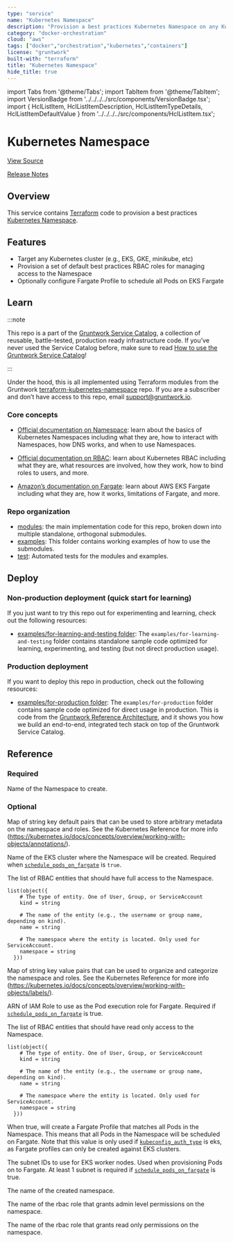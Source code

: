 ```yaml
---
type: "service"
name: "Kubernetes Namespace"
description: "Provision a best practices Kubernetes Namespace on any Kubernetes Cluster."
category: "docker-orchestration"
cloud: "aws"
tags: ["docker","orchestration","kubernetes","containers"]
license: "gruntwork"
built-with: "terraform"
title: "Kubernetes Namespace"
hide_title: true
---
```


import Tabs from '@theme/Tabs';
import TabItem from '@theme/TabItem';
import VersionBadge from '../../../../src/components/VersionBadge.tsx';
import { HclListItem, HclListItemDescription, HclListItemTypeDetails, HclListItemDefaultValue } from '../../../../src/components/HclListItem.tsx';

<VersionBadge version="0.99.2" lastModifiedVersion="0.83.0"/>

# Kubernetes Namespace


<a href="https://github.com/gruntwork-io/terraform-aws-service-catalog/tree/v0.99.2/modules/services/k8s-namespace" className="link-button" title="View the source code for this module in GitHub.">View Source</a>

<a href="https://github.com/gruntwork-io/terraform-aws-service-catalog/releases?q=services%2Fk8s-namespace" className="link-button" title="Release notes for only the service catalog versions which impacted this service.">Release Notes</a>

## Overview

This service contains [Terraform](https://www.terraform.io) code to provision a best practices
[Kubernetes Namespace](https://kubernetes.io/docs/concepts/overview/working-with-objects/namespaces/).

## Features

*   Target any Kubernetes cluster (e.g., EKS, GKE, minikube, etc)
*   Provision a set of default best practices RBAC roles for managing access to the Namespace
*   Optionally configure Fargate Profile to schedule all Pods on EKS Fargate

## Learn

:::note

This repo is a part of the [Gruntwork Service Catalog](https://github.com/gruntwork-io/terraform-aws-service-catalog/),
a collection of reusable, battle-tested, production ready infrastructure code.
If you’ve never used the Service Catalog before, make sure to read
[How to use the Gruntwork Service Catalog](https://docs.gruntwork.io/reference/services/intro/overview)!

:::

Under the hood, this is all implemented using Terraform modules from the Gruntwork
[terraform-kubernetes-namespace](https://github.com/gruntwork-io/terraform-kubernetes-namespace) repo. If you are a
subscriber and don’t have access to this repo, email <support@gruntwork.io>.

### Core concepts

*   [Official documentation on Namespace](https://kubernetes.io/docs/concepts/overview/working-with-objects/namespaces/):
    learn about the basics of Kubernetes Namespaces including what they are, how to interact with Namespaces, how DNS
    works, and when to use Namespaces.

*   [Official documentation on RBAC](https://kubernetes.io/docs/reference/access-authn-authz/rbac/): learn about
    Kubernetes RBAC including what they are, what resources are involved, how they work, how to bind roles to users, and
    more.

*   [Amazon’s documentation on Fargate](https://docs.aws.amazon.com/eks/latest/userguide/fargate.html): learn about AWS
    EKS Fargate including what they are, how it works, limitations of Fargate, and more.

### Repo organization

*   [modules](https://github.com/gruntwork-io/terraform-aws-service-catalog/tree/v0.99.2/modules): the main implementation code for this repo, broken down into multiple standalone, orthogonal submodules.
*   [examples](https://github.com/gruntwork-io/terraform-aws-service-catalog/tree/v0.99.2/examples): This folder contains working examples of how to use the submodules.
*   [test](https://github.com/gruntwork-io/terraform-aws-service-catalog/tree/v0.99.2/test): Automated tests for the modules and examples.

## Deploy

### Non-production deployment (quick start for learning)

If you just want to try this repo out for experimenting and learning, check out the following resources:

*   [examples/for-learning-and-testing folder](https://github.com/gruntwork-io/terraform-aws-service-catalog/tree/v0.99.2/examples/for-learning-and-testing): The
    `examples/for-learning-and-testing` folder contains standalone sample code optimized for learning, experimenting, and
    testing (but not direct production usage).

### Production deployment

If you want to deploy this repo in production, check out the following resources:

*   [examples/for-production folder](https://github.com/gruntwork-io/terraform-aws-service-catalog/tree/v0.99.2/examples/for-production): The `examples/for-production` folder contains sample code
    optimized for direct usage in production. This is code from the
    [Gruntwork Reference Architecture](https://gruntwork.io/reference-architecture), and it shows you how we build an
    end-to-end, integrated tech stack on top of the Gruntwork Service Catalog.

## Reference

<Tabs>
<TabItem value="inputs" label="Inputs" default>

### Required

<HclListItem name="name" requirement="required" type="string">
<HclListItemDescription>

Name of the Namespace to create.

</HclListItemDescription>
</HclListItem>

### Optional

<HclListItem name="annotations" requirement="optional" type="map(string)">
<HclListItemDescription>

Map of string key default pairs that can be used to store arbitrary metadata on the namespace and roles. See the Kubernetes Reference for more info (https://kubernetes.io/docs/concepts/overview/working-with-objects/annotations/).

</HclListItemDescription>
<HclListItemDefaultValue defaultValue="{}"/>
</HclListItem>

<HclListItem name="eks_cluster_name" requirement="optional" type="string">
<HclListItemDescription>

Name of the EKS cluster where the Namespace will be created. Required when <a href="#schedule_pods_on_fargate"><code>schedule_pods_on_fargate</code></a> is `true`.

</HclListItemDescription>
<HclListItemDefaultValue defaultValue="null"/>
</HclListItem>

<HclListItem name="full_access_rbac_entities" requirement="optional" type="list(object(…))">
<HclListItemDescription>

The list of RBAC entities that should have full access to the Namespace.

</HclListItemDescription>
<HclListItemTypeDetails>

```hcl
list(object({
    # The type of entity. One of User, Group, or ServiceAccount
    kind = string

    # The name of the entity (e.g., the username or group name, depending on kind).
    name = string

    # The namespace where the entity is located. Only used for ServiceAccount.
    namespace = string
  }))
```

</HclListItemTypeDetails>
<HclListItemDefaultValue defaultValue="[]"/>
</HclListItem>

<HclListItem name="labels" requirement="optional" type="map(string)">
<HclListItemDescription>

Map of string key value pairs that can be used to organize and categorize the namespace and roles. See the Kubernetes Reference for more info (https://kubernetes.io/docs/concepts/overview/working-with-objects/labels/).

</HclListItemDescription>
<HclListItemDefaultValue defaultValue="{}"/>
</HclListItem>

<HclListItem name="pod_execution_iam_role_arn" requirement="optional" type="string">
<HclListItemDescription>

ARN of IAM Role to use as the Pod execution role for Fargate. Required if <a href="#schedule_pods_on_fargate"><code>schedule_pods_on_fargate</code></a> is true.

</HclListItemDescription>
<HclListItemDefaultValue defaultValue="null"/>
</HclListItem>

<HclListItem name="read_only_access_rbac_entities" requirement="optional" type="list(object(…))">
<HclListItemDescription>

The list of RBAC entities that should have read only access to the Namespace.

</HclListItemDescription>
<HclListItemTypeDetails>

```hcl
list(object({
    # The type of entity. One of User, Group, or ServiceAccount
    kind = string

    # The name of the entity (e.g., the username or group name, depending on kind).
    name = string

    # The namespace where the entity is located. Only used for ServiceAccount.
    namespace = string
  }))
```

</HclListItemTypeDetails>
<HclListItemDefaultValue defaultValue="[]"/>
</HclListItem>

<HclListItem name="schedule_pods_on_fargate" requirement="optional" type="bool">
<HclListItemDescription>

When true, will create a Fargate Profile that matches all Pods in the Namespace. This means that all Pods in the Namespace will be scheduled on Fargate. Note that this value is only used if <a href="#kubeconfig_auth_type"><code>kubeconfig_auth_type</code></a> is eks, as Fargate profiles can only be created against EKS clusters.

</HclListItemDescription>
<HclListItemDefaultValue defaultValue="false"/>
</HclListItem>

<HclListItem name="worker_vpc_subnet_ids" requirement="optional" type="list(string)">
<HclListItemDescription>

The subnet IDs to use for EKS worker nodes. Used when provisioning Pods on to Fargate. At least 1 subnet is required if <a href="#schedule_pods_on_fargate"><code>schedule_pods_on_fargate</code></a> is true.

</HclListItemDescription>
<HclListItemDefaultValue defaultValue="[]"/>
</HclListItem>

</TabItem>
<TabItem value="outputs" label="Outputs">

<HclListItem name="namespace_name">
<HclListItemDescription>

The name of the created namespace.

</HclListItemDescription>
</HclListItem>

<HclListItem name="namespace_rbac_access_all_role">
<HclListItemDescription>

The name of the rbac role that grants admin level permissions on the namespace.

</HclListItemDescription>
</HclListItem>

<HclListItem name="namespace_rbac_access_read_only_role">
<HclListItemDescription>

The name of the rbac role that grants read only permissions on the namespace.

</HclListItemDescription>
</HclListItem>

</TabItem>
</Tabs>


<!-- ##DOCS-SOURCER-START
{
  "originalSources": [
    "https://github.com/gruntwork-io/terraform-aws-service-catalog/tree/v0.99.2/modules%2Fservices%2Fk8s-namespace%2FREADME.md",
    "https://github.com/gruntwork-io/terraform-aws-service-catalog/tree/v0.99.2/modules%2Fservices%2Fk8s-namespace%2Fvariables.tf",
    "https://github.com/gruntwork-io/terraform-aws-service-catalog/tree/v0.99.2/modules%2Fservices%2Fk8s-namespace%2Foutputs.tf"
  ],
  "sourcePlugin": "service-catalog-api",
  "hash": "68b6071fd093f4f234d041b82443a9e9"
}
##DOCS-SOURCER-END -->
